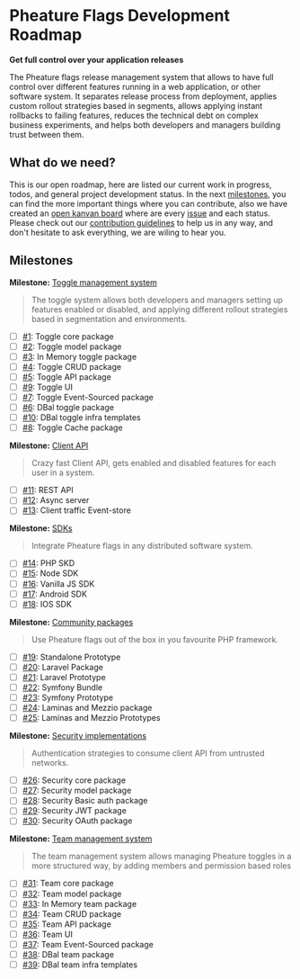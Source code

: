 # Pheature Flags Development Roadmap

**Get full control over your application releases**

The Pheature flags release management system that allows to have full control over different features running
in a web application, or other software system. It separates release process from deployment, 
applies custom rollout strategies based in segments, allows applying instant rollbacks to failing features, 
reduces the technical debt on complex business experiments, and helps both developers and managers building trust 
between them.

## What do we need?

This is our open roadmap, here are listed our current work in progress, todos, and general project development status.
In the next [milestones](https://github.com/pheature-flags/pheature-flags/milestones), you can find the more important things where you can contribute, also we have created 
an [open kanvan board](https://github.com/pheature-flags/pheature-flags/projects/1) where are every [issue](https://github.com/pheature-flags/pheature-flags/issues) and each status.
Please check out our [contribution guidelines](https://github.com/pheature-flags/pheature-flags/blob/main/CONTRIBUTING.md) to help us in any way, and don't hesitate to ask everything, 
we are wiling to hear you.

## Milestones

**Milestone:** [Toggle management system](https://github.com/pheature-flags/pheature-flags/milestone/1)

> The toggle system allows both developers and managers setting up features enabled or disabled, and applying 
> different rollout strategies based in segmentation and environments.

- [ ] [#1](https://github.com/pheature-flags/pheature-flags/issues/1): Toggle core package
- [ ] [#2](https://github.com/pheature-flags/pheature-flags/issues/2): Toggle model package
- [ ] [#3](https://github.com/pheature-flags/pheature-flags/issues/3): In Memory toggle package
- [ ] [#4](https://github.com/pheature-flags/pheature-flags/issues/4): Toggle CRUD package
- [ ] [#5](https://github.com/pheature-flags/pheature-flags/issues/5): Toggle API package
- [ ] [#9](https://github.com/pheature-flags/pheature-flags/issues/9): Toggle UI
- [ ] [#7](https://github.com/pheature-flags/pheature-flags/issues/7): Toggle Event-Sourced package
- [ ] [#6](https://github.com/pheature-flags/pheature-flags/issues/6): DBal toggle package
- [ ] [#10](https://github.com/pheature-flags/pheature-flags/issues/10): DBal toggle infra templates
- [ ] [#8](https://github.com/pheature-flags/pheature-flags/issues/8): Toggle Cache package

**Milestone:** [Client API](https://github.com/pheature-flags/pheature-flags/milestone/2)

> Crazy fast Client API, gets enabled and disabled features for each user in a system. 

- [ ] [#11](https://github.com/pheature-flags/pheature-flags/issues/11): REST API
- [ ] [#12](https://github.com/pheature-flags/pheature-flags/issues/12): Async server
- [ ] [#13](https://github.com/pheature-flags/pheature-flags/issues/13): Client traffic Event-store

**Milestone:** [SDKs](https://github.com/pheature-flags/pheature-flags/milestone/3)

> Integrate Pheature flags in any distributed software system.

- [ ] [#14](https://github.com/pheature-flags/pheature-flags/issues/14): PHP SKD
- [ ] [#15](https://github.com/pheature-flags/pheature-flags/issues/15): Node SDK
- [ ] [#16](https://github.com/pheature-flags/pheature-flags/issues/16): Vanilla JS SDK
- [ ] [#17](https://github.com/pheature-flags/pheature-flags/issues/17): Android SDK
- [ ] [#18](https://github.com/pheature-flags/pheature-flags/issues/18): IOS SDK

**Milestone:** [Community packages](https://github.com/pheature-flags/pheature-flags/milestone/4)

> Use Pheature flags out of the box in you favourite PHP framework.

- [ ] [#19](https://github.com/pheature-flags/pheature-flags/issues/19): Standalone Prototype
- [ ] [#20](https://github.com/pheature-flags/pheature-flags/issues/20): Laravel Package
- [ ] [#21](https://github.com/pheature-flags/pheature-flags/issues/21): Laravel Prototype
- [ ] [#22](https://github.com/pheature-flags/pheature-flags/issues/22): Symfony Bundle
- [ ] [#23](https://github.com/pheature-flags/pheature-flags/issues/23): Symfony Prototype
- [ ] [#24](https://github.com/pheature-flags/pheature-flags/issues/24): Laminas and Mezzio package
- [ ] [#25](https://github.com/pheature-flags/pheature-flags/issues/25): Laminas and Mezzio Prototypes

**Milestone:** [Security implementations](https://github.com/pheature-flags/pheature-flags/milestone/6)

> Authentication strategies to consume client API from untrusted networks.

- [ ] [#26](https://github.com/pheature-flags/pheature-flags/issues/26): Security core package
- [ ] [#27](https://github.com/pheature-flags/pheature-flags/issues/27): Security model package
- [ ] [#28](https://github.com/pheature-flags/pheature-flags/issues/28): Security Basic auth package
- [ ] [#29](https://github.com/pheature-flags/pheature-flags/issues/29): Security JWT package
- [ ] [#30](https://github.com/pheature-flags/pheature-flags/issues/30): Security OAuth package

**Milestone:** [Team management system](https://github.com/pheature-flags/pheature-flags/milestone/5)

> The team management system allows managing Pheature toggles in a more structured way, by adding members and 
> permission based roles

- [ ] [#31](https://github.com/pheature-flags/pheature-flags/issues/31): Team core package
- [ ] [#32](https://github.com/pheature-flags/pheature-flags/issues/32): Team model package
- [ ] [#33](https://github.com/pheature-flags/pheature-flags/issues/33): In Memory team package
- [ ] [#34](https://github.com/pheature-flags/pheature-flags/issues/34): Team CRUD package
- [ ] [#35](https://github.com/pheature-flags/pheature-flags/issues/35): Team API package
- [ ] [#36](https://github.com/pheature-flags/pheature-flags/issues/36): Team UI
- [ ] [#37](https://github.com/pheature-flags/pheature-flags/issues/37): Team Event-Sourced package
- [ ] [#38](https://github.com/pheature-flags/pheature-flags/issues/38): DBal team package
- [ ] [#39](https://github.com/pheature-flags/pheature-flags/issues/39): DBal team infra templates
